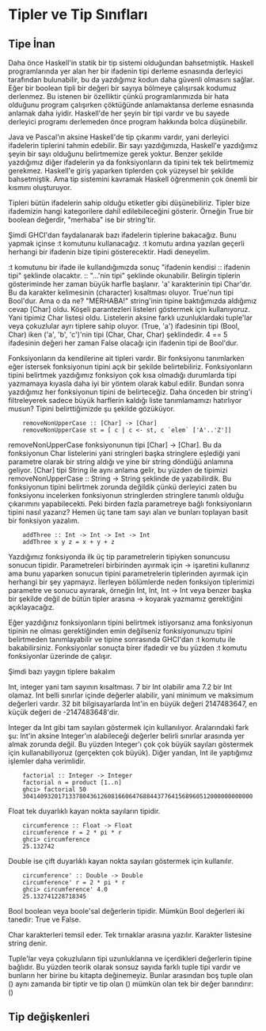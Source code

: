# Tipler ve Tip Sınıfları
## Tipe İnan

Daha önce Haskell'in statik bir tip sistemi olduğundan bahsetmiştik. Haskell
programlarında yer alan her bir ifadenin tipi derleme esnasında derleyici
tarafından bulunabilir, bu da yazdığımız kodun daha güvenli olmasını sağlar.
Eğer bir boolean tipli bir değeri bir sayıya bölmeye çalışırsak kodumuz
derlenmez. Bu istenen bir özelliktir çünkü programlarımızda bir hata olduğunu
program çalışırken çöktüğünde anlamaktansa derleme esnasında anlamak daha
iyidir. Haskell'de her şeyin bir tipi vardır ve bu sayede derleyici programı
derlemeden önce program hakkında bolca düşünebilir.

Java ve Pascal'ın aksine Haskell'de tip çıkarımı vardır, yani derleyici
ifadelerin tiplerini tahmin edebilir. Bir sayı yazdığımızda, Haskell'e
yazdığımız şeyin bir sayı olduğunu belirtmemize gerek yoktur. Benzer şekilde
yazdığımız diğer ifadelerin ya da fonksiyonların da tipini tek tek
belirtmemiz gerekmez. Haskell'e giriş yaparken tiplerden çok yüzeysel bir
şekilde bahsetmiştik. Ama tip sistemini kavramak Haskell öğrenmenin çok önemli
bir kısmını oluşturuyor.

Tipleri bütün ifadelerin sahip olduğu etiketler gibi düşünebiliriz. Tipler bize
ifademizin hangi kategorilere dahil edilebileceğini gösterir. Örneğin True bir
boolean değerdir, "merhaba" ise bir string'tir.

Şimdi GHCI'dan faydalanarak bazı ifadelerin tiplerine bakacağız. Bunu yapmak
içinse :t komutunu kullanacağız. :t komutu ardına yazılan geçerli herhangi bir
ifadenin bize tipini gösterecektir. Hadi deneyelim.

:t komutunu bir ifade ile kullandığımızda sonuç "ifadenin kendisi :: ifadenin
tipi" şeklinde olacaktır. :: "...'nin tipi" şeklinde okunabilir. Belirgin
tiplerin gösteriminde her zaman büyük harfle başlanır. 'a' karakterinin tipi
Char'dır. Bu da karakter kelimesinin (character) kısaltması oluyor. True'nun
tipi Bool'dur. Ama o da ne? "MERHABA!" string'inin tipine baktığımızda aldığımız
cevap [Char] oldu. Köşeli parantezleri listeleri göstermek için kullanıyoruz.
Yani tipimiz Char listesi oldu. Listelerin aksine farklı uzunluklardaki
tuple'lar veya çokuzlular ayrı tiplere sahip oluyor. (True, 'a') ifadesinin tipi
(Bool, Char) iken ('a', 'b', 'c')'nin tipi (Char, Char, Char) şeklindedir. 4 ==
5 ifadesinin değeri her zaman False olacağı için ifadenin tipi de Bool'dur.

Fonksiyonların da kendilerine ait tipleri vardır. Bir fonksiyonu tanımlarken
eğer istersek fonksiyonun tipini açık bir şekilde belirtebiliriz. Fonksiyonların
tipini belirtmek yazdığımız fonksiyon çok kısa olmadığı durumlarda tipi
yazmamaya kıyasla daha iyi bir yöntem olarak kabul edilir. Bundan sonra
yazdığımız her fonksiyonun tipini de belirteceğiz. Daha önceden bir string'i
filtreleyerek sadece büyük harflerin kaldığı liste tanımlamamızı hatırlıyor
musun? Tipini belirttiğimizde şu şekilde gözüküyor.

```
    removeNonUpperCase :: [Char] -> [Char]
    removeNonUpperCase st = [ c | c <- st, c `elem` ['A'..'Z']]
```

removeNonUpperCase fonksiyonunun tipi [Char] -> [Char]. Bu da fonksiyonun Char
listelerini yani stringleri başka stringlere eşlediği yani parametre olarak bir
string aldığı ve yine bir string döndüğü anlamına geliyor. [Char] tipi String
ile aynı anlama gelir, bu yüzden de tipimizi removeNonUpperCase :: String ->
String şeklinde de yazabilirdik. Bu fonksiyonun tipini belirtmek zorunda
değildik çünkü derleyici zaten bu fonksiyonu incelerken fonksiyonun stringlerden
stringlere tanımlı olduğu çıkarımını yapabilecekti. Peki birden fazla
parametreye bağlı fonksiyonların tipini nasıl yazarız? Hemen üç tane tam sayı
alan ve bunları toplayan basit bir fonksiyon yazalım.

```
    addThree :: Int -> Int -> Int -> Int
    addThree x y z = x + y + z
```

Yazdığımız fonksiyonda ilk üç tip parametrelerin tipiyken sonuncusu sonucun
tipidir.  Parametreleri birbirinden ayırmak için -> işaretini kullanırız ama
bunu yaparken sonucun tipini parametrelerin tiplerinden ayırmak için herhangi
bir şey yapmayız. İlerleyen bölümlerde neden fonksiyon tiplerimizi parametre ve
sonucu ayırarak, örneğin Int, Int, Int -> Int veya benzer başka bir şekilde
değil de bütün tipler arasına -> koyarak yazmamız gerektiğini açıklayacağız.

Eğer yazdığınız fonksiyonların tipini belirtmek istiyorsanız ama fonksiyonun
tipinin ne olması gerektiğinden emin değilseniz fonksiyonunuzu tipini
belirtmeden tanımlayabilir ve tipine sonrasında GHCI'dan :t komutu ile
bakabilirsiniz. Fonksiyonlar sonuçta birer ifadedir ve bu yüzden :t komutu
fonksiyonlar üzerinde de çalışır.

Şimdi bazı yaygın tiplere bakalım

Int, integer yani tam sayının kısaltması. 7 bir Int olabilir ama 7.2 bir Int
olamaz. Int belli sınırlar içinde değerler alabilir, yani minimum ve maksimum
değerleri vardır. 32 bit bilgisayarlarda Int'in en büyük değeri 2147483647, en
küçük değeri de -2147483648'dir.

Integer da Int gibi tam sayıları göstermek için kullanılıyor. Aralarındaki fark
şu: Int'in aksine Integer'ın alabileceği değerler belirli sınırlar arasında yer
almak zorunda değil. Bu yüzden Integer'ı çok çok büyük sayıları göstermek için
kullanabiliyoruz (gerçekten çok büyük). Diğer yandan, Int ile yaptığımız
işlemler daha verimlidir.

```
    factorial :: Integer -> Integer
    factorial n = product [1..n]
    ghci> factorial 50
    30414093201713378043612608166064768844377641568960512000000000000
```

Float tek duyarlıklı kayan nokta sayıların tipidir.

```
    circumference :: Float -> Float
    circumference r = 2 * pi * r
    ghci> circumference
    25.132742
```

Double ise çift duyarlıklı kayan nokta sayıları göstermek için kullanılır.

```
    circumference' :: Double -> Double
    circumference' r = 2 * pi * r
    ghci> circumference' 4.0
    25.132741228718345
```

Bool boolean veya boole'sal değerlerin tipidir. Mümkün Bool değerleri iki
tanedir: True ve False.

Char karakterleri temsil eder. Tek tırnaklar arasına yazılır. Karakter
listesine string denir.

Tuple'lar veya çokuzluların tipi uzunluklarına ve içerdikleri değerlerin
tipine bağlıdır. Bu yüzden teorik olarak sonsuz sayıda farklı tuple tipi
vardır ve bunların her birine bu kitapta değinemeyiz. Bunlar arasından boş tuple
olan () aynı zamanda bir tiptir ve tip olan () mümkün olan tek bir değer
barındırır: ()


## Tip değişkenleri
